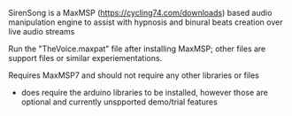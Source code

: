 SirenSong is a MaxMSP (https://cycling74.com/downloads) based audio manipulation engine to assist with hypnosis and binural beats creation over live audio streams

Run the "TheVoice.maxpat" file after installing MaxMSP; other files are support files or similar experiementations. 

Requires MaxMSP7 and should not require any other libraries or files
   - does require the arduino libraries to be installed, however those are optional and currently unspported demo/trial features
